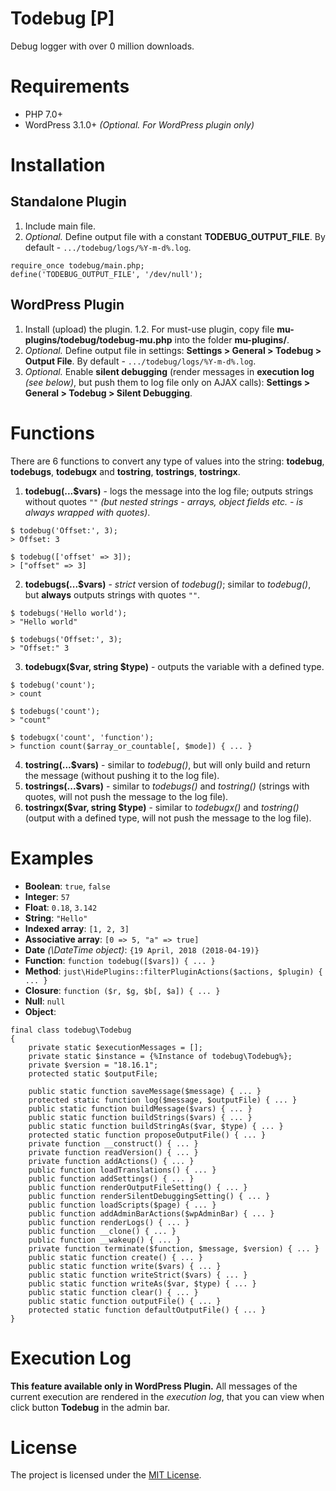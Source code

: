 # Todebug \[P\]
Debug logger with over 0 million downloads.

# Requirements
* PHP 7.0+
* WordPress 3.1.0+ _(Optional. For WordPress plugin only)_

# Installation
## Standalone Plugin
1. Include main file.
2. _Optional._ Define output file with a constant **TODEBUG_OUTPUT_FILE**. By default - `.../todebug/logs/%Y-m-d%.log`.

```
require_once todebug/main.php;
define('TODEBUG_OUTPUT_FILE', '/dev/null');
```

## WordPress Plugin
1. Install (upload) the plugin.
1.2. For must-use plugin, copy file **mu-plugins/todebug/todebug-mu.php** into the folder **mu-plugins/**.
2. _Optional._ Define output file in settings: **Settings > General > Todebug > Output File**. By default - `.../todebug/logs/%Y-m-d%.log`.
3. _Optional._ Enable **silent debugging** (render messages in **execution log** _(see below)_, but push them to log file only on AJAX calls): **Settings > General > Todebug > Silent Debugging**.

# Functions
There are 6 functions to convert any type of values into the string: **todebug**, **todebugs**, **todebugx** and **tostring**, **tostrings**, **tostringx**.

1. **todebug(...$vars)** - logs the message into the log file; outputs strings without quotes `""` _(but nested strings - arrays, object fields etc. - is always wrapped with quotes)_.
```
$ todebug('Offset:', 3);
> Offset: 3

$ todebug(['offset' => 3]);
> ["offset" => 3]
```
2. **todebugs(...$vars)** - _strict_ version of _todebug()_; similar to _todebug()_, but **always** outputs strings with quotes `""`.
```
$ todebugs('Hello world');
> "Hello world"

$ todebugs('Offset:', 3);
> "Offset:" 3
```
3. **todebugx($var, string $type)** - outputs the variable with a defined type.
```
$ todebug('count');
> count

$ todebugs('count');
> "count"

$ todebugx('count', 'function');
> function count($array_or_countable[, $mode]) { ... }
```
4. **tostring(...$vars)** - similar to _todebug()_, but will only build and return the message (without pushing it to the log file).
5. **tostrings(...$vars)** - similar to _todebugs()_ and _tostring()_ (strings with quotes, will not push the message to the log file).
6. **tostringx($var, string $type)** - similar to _todebugx()_ and _tostring()_ (output with a defined type, will not push the message to the log file).

# Examples
* **Boolean**: `true`, `false`
* **Integer**: `57`
* **Float**: `0.18`, `3.142`
* **String**: `"Hello"`
* **Indexed array**: `[1, 2, 3]`
* **Associative array**: `[0 => 5, "a" => true]`
* **Date** _(\DateTime object)_: `{19 April, 2018 (2018-04-19)}`
* **Function**: `function todebug([$vars]) { ... }`
* **Method**: `just\HidePlugins::filterPluginActions($actions, $plugin) { ... }`
* **Closure**: `function ($r, $g, $b[, $a]) { ... }`
* **Null**: `null`
* **Object**:
```
final class todebug\Todebug
{
    private static $executionMessages = [];
    private static $instance = {%Instance of todebug\Todebug%};
    private $version = "18.16.1";
    protected static $outputFile;

    public static function saveMessage($message) { ... }
    protected static function log($message, $outputFile) { ... }
    public static function buildMessage($vars) { ... }
    public static function buildStrings($vars) { ... }
    public static function buildStringAs($var, $type) { ... }
    protected static function proposeOutputFile() { ... }
    private function __construct() { ... }
    private function readVersion() { ... }
    private function addActions() { ... }
    public function loadTranslations() { ... }
    public function addSettings() { ... }
    public function renderOutputFileSetting() { ... }
    public function renderSilentDebuggingSetting() { ... }
    public function loadScripts($page) { ... }
    public function addAdminBarActions($wpAdminBar) { ... }
    public function renderLogs() { ... }
    public function __clone() { ... }
    public function __wakeup() { ... }
    private function terminate($function, $message, $version) { ... }
    public static function create() { ... }
    public static function write($vars) { ... }
    public static function writeStrict($vars) { ... }
    public static function writeAs($var, $type) { ... }
    public static function clear() { ... }
    public static function outputFile() { ... }
    protected static function defaultOutputFile() { ... }
}
```

# Execution Log
**This feature available only in WordPress Plugin.**
All messages of the current execution are rendered in the _execution log_, that you can view when click button **Todebug** in the admin bar.

# License
The project is licensed under the [MIT License](https://opensource.org/licenses/MIT).
